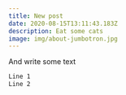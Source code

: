 ```yaml
---
title: New post
date: 2020-08-15T13:11:43.183Z
description: Eat some cats
image: img/about-jumbotron.jpg
---
```

And write some text

```asp
Line 1
Line 2
```